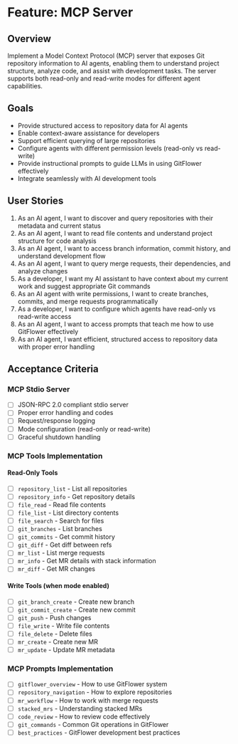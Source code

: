 # Feature: MCP Server

## Overview
Implement a Model Context Protocol (MCP) server that exposes Git repository information to AI agents, enabling them to understand project structure, analyze code, and assist with development tasks. The server supports both read-only and read-write modes for different agent capabilities.

## Goals
- Provide structured access to repository data for AI agents
- Enable context-aware assistance for developers
- Support efficient querying of large repositories
- Configure agents with different permission levels (read-only vs read-write)
- Provide instructional prompts to guide LLMs in using GitFlower effectively
- Integrate seamlessly with AI development tools

## User Stories

1. As an AI agent, I want to discover and query repositories with their metadata and current status
2. As an AI agent, I want to read file contents and understand project structure for code analysis
3. As an AI agent, I want to access branch information, commit history, and understand development flow
4. As an AI agent, I want to query merge requests, their dependencies, and analyze changes
5. As a developer, I want my AI assistant to have context about my current work and suggest appropriate Git commands
6. As an AI agent with write permissions, I want to create branches, commits, and merge requests programmatically
7. As a developer, I want to configure which agents have read-only vs read-write access
8. As an AI agent, I want to access prompts that teach me how to use GitFlower effectively
9. As an AI agent, I want efficient, structured access to repository data with proper error handling

## Acceptance Criteria

### MCP Stdio Server
- [ ] JSON-RPC 2.0 compliant stdio server
- [ ] Proper error handling and codes
- [ ] Request/response logging
- [ ] Mode configuration (read-only or read-write)
- [ ] Graceful shutdown handling

### MCP Tools Implementation

#### Read-Only Tools
- [ ] `repository_list` - List all repositories
- [ ] `repository_info` - Get repository details
- [ ] `file_read` - Read file contents
- [ ] `file_list` - List directory contents
- [ ] `file_search` - Search for files
- [ ] `git_branches` - List branches
- [ ] `git_commits` - Get commit history
- [ ] `git_diff` - Get diff between refs
- [ ] `mr_list` - List merge requests
- [ ] `mr_info` - Get MR details with stack information
- [ ] `mr_diff` - Get MR changes

#### Write Tools (when mode enabled)
- [ ] `git_branch_create` - Create new branch
- [ ] `git_commit_create` - Create new commit
- [ ] `git_push` - Push changes
- [ ] `file_write` - Write file contents
- [ ] `file_delete` - Delete files
- [ ] `mr_create` - Create new MR
- [ ] `mr_update` - Update MR metadata

### MCP Prompts Implementation
- [ ] `gitflower_overview` - How to use GitFlower system
- [ ] `repository_navigation` - How to explore repositories
- [ ] `mr_workflow` - How to work with merge requests
- [ ] `stacked_mrs` - Understanding stacked MRs
- [ ] `code_review` - How to review code effectively
- [ ] `git_commands` - Common Git operations in GitFlower
- [ ] `best_practices` - GitFlower development best practices
